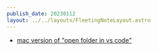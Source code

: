 ```yaml
---
publish_date: 20230112    
layout: ../../layouts/FleetingNoteLayout.astro
---
```

- [mac version of "open folder in vs code"]()